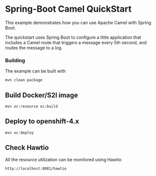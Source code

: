 # Spring-Boot Camel QuickStart

This example demonstrates how you can use Apache Camel with Spring Boot.

The quickstart uses Spring Boot to configure a little application that includes a Camel route that triggers a message every 5th second, and routes the message to a log.

### Building

The example can be built with

    mvn clean package

## Build Docker/S2I image


    mvn oc:resource oc:build


## Deploy to openshift-4.x


    mvn oc:deploy


## Check Hawtio

All the resource utilization can be monitored using Hawtio

    http://localhost:8081/hawtio
